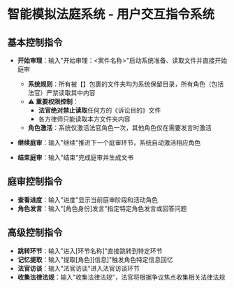 # 智能模拟法庭系统 - 用户交互指令系统

## 基本控制指令

- **开始审理**：输入"开始审理：<案件名称>"启动系统准备、读取文件并直接开始庭审

  - **系统规则**：所有被【】包裹的文件夹均为系统保留目录，所有角色（包括法官）严禁读取其中内容
  - **⚠️ 重要权限控制**：
    - **法官绝对禁止读取**任何方的《诉讼目的》文件
    - 各方律师只能读取本方文件夹内容
  - **角色激活**：系统仅激活法官角色一次，其他角色仅在需要发言时激活

- **继续庭审**：输入"继续"推进下一个庭审环节，系统自动激活相应角色
- **结束庭审**：输入"结束"完成庭审并生成文书

## 庭审控制指令

- **查看进度**：输入"进度"显示当前庭审阶段和活动角色
- **角色发言**：输入"[角色身份]发言"指定特定角色发言或回答问题

## 高级控制指令

- **跳转环节**：输入"进入[环节名称]"直接跳转到特定环节
- **记忆提取**：输入"提取[角色][信息]"触发角色特定信息回忆
- **法官访谈**：输入"法官访谈"进入法官访谈环节
- **收集法律法规**：输入"收集法律法规"，法官将根据争议焦点收集相关法律法规
